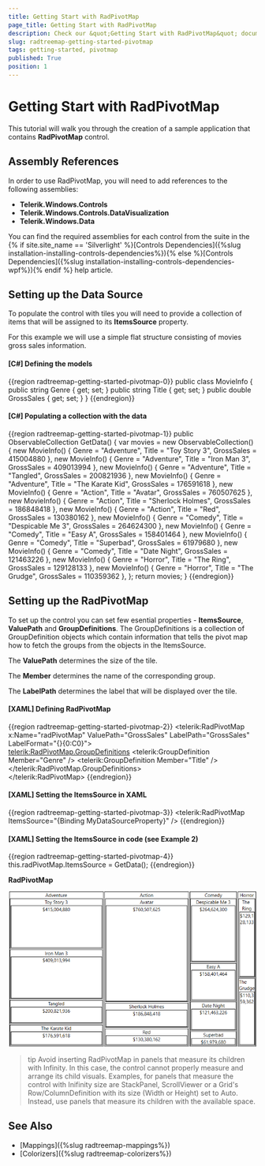 ```yaml
---
title: Getting Start with RadPivotMap
page_title: Getting Start with RadPivotMap
description: Check our &quot;Getting Start with RadPivotMap&quot; documentation article for the RadTreeMap {{ site.framework_name }} control.
slug: radtreemap-getting-started-pivotmap
tags: getting-started, pivotmap
published: True
position: 1
---
```


# Getting Start with RadPivotMap

This tutorial will walk you through the creation of a sample application that contains __RadPivotMap__ control.
			
## Assembly References

In order to use RadPivotMap, you will need to add references to the following assemblies:
* __Telerik.Windows.Controls__
* __Telerik.Windows.Controls.DataVisualization__
* __Telerik.Windows.Data__

You can find the required assemblies for each control from the suite in the {% if site.site_name == 'Silverlight' %}[Controls Dependencies]({%slug installation-installing-controls-dependencies%}){% else %}[Controls Dependencies]({%slug installation-installing-controls-dependencies-wpf%}){% endif %} help article.

## Setting up the Data Source

To populate the control with tiles you will need to provide a collection of items that will be assigned to its __ItemsSource__ property. 

For this example we will use a simple flat structure consisting of movies gross sales information.

#### __[C#] Defining the models__
{{region radtreemap-getting-started-pivotmap-0}}
	public class MovieInfo
    {
        public string Genre { get; set; }
        public string Title { get; set; }
        public double GrossSales { get; set; }
    }
{{endregion}}

#### __[C#] Populating a collection with the data__
{{region radtreemap-getting-started-pivotmap-1}}
	public ObservableCollection<MovieInfo> GetData()
	{
		var movies = new ObservableCollection<MovieInfo>()
		{
			new MovieInfo() { Genre = "Adventure", Title = "Toy Story 3", GrossSales = 415004880 },
			new MovieInfo() { Genre = "Adventure", Title = "Iron Man 3", GrossSales = 409013994 },
			new MovieInfo() { Genre = "Adventure", Title = "Tangled", GrossSales = 200821936 },
			new MovieInfo() { Genre = "Adventure", Title = "The Karate Kid", GrossSales = 176591618 },
			new MovieInfo() { Genre = "Action", Title = "Avatar", GrossSales = 760507625 },
			new MovieInfo() { Genre = "Action", Title = "Sherlock Holmes", GrossSales = 186848418 },
			new MovieInfo() { Genre = "Action", Title = "Red", GrossSales = 130380162 },
			new MovieInfo() { Genre = "Comedy", Title = "Despicable Me 3", GrossSales = 264624300 },
			new MovieInfo() { Genre = "Comedy", Title = "Easy A", GrossSales = 158401464 },
			new MovieInfo() { Genre = "Comedy", Title = "Superbad", GrossSales = 61979680 },
			new MovieInfo() { Genre = "Comedy", Title = "Date Night", GrossSales = 121463226 },
			new MovieInfo() { Genre = "Horror", Title = "The Ring", GrossSales = 129128133 },
			new MovieInfo() { Genre = "Horror", Title = "The Grudge", GrossSales = 110359362 },
		};
		return movies;
	}
{{endregion}}

## Setting up the RadPivotMap

To set up the control you can set few esential properties - __ItemsSource__, __ValuePath__ and __GroupDefinitions__. The GroupDefinitions is a collection of GroupDefinition objects which contain information that tells the pivot map how to fetch the groups from the  objects in the ItemsSource. 

The __ValuePath__ determines the size of the tile.

The __Member__ determines the name of the corresponding group.

The __LabelPath__ determines the label that will be displayed over the tile.

#### __[XAML] Defining RadPivotMap__
{{region radtreemap-getting-started-pivotmap-2}}
	<telerik:RadPivotMap x:Name="radPivotMap" 
						 ValuePath="GrossSales"
						 LabelPath="GrossSales" 
						 LabelFormat="{}{0:C0}">            
            <telerik:RadPivotMap.GroupDefinitions>
                <telerik:GroupDefinition Member="Genre" />
                <telerik:GroupDefinition Member="Title" />
            </telerik:RadPivotMap.GroupDefinitions>            
        </telerik:RadPivotMap>
{{endregion}}

#### __[XAML] Setting the ItemsSource in XAML__
{{region radtreemap-getting-started-pivotmap-3}}
	<telerik:RadPivotMap ItemsSource="{Binding MyDataSourceProperty}" />
{{endregion}}

#### __[XAML] Setting the ItemsSource in code (see Example 2)__
{{region radtreemap-getting-started-pivotmap-4}}
	this.radPivotMap.ItemsSource = GetData();
{{endregion}}

__RadPivotMap__  

![](images/radtreemap-getting-started-pivotmap-0.png)

>tip Avoid inserting RadPivotMap in panels that measure its children with Infinity. In this case, the control cannot properly measure and arrange its child visuals. Examples, for panels that measure the control with Inifinity size are StackPanel, ScrollViewer or a Grid's Row/ColumnDefinition with its size (Width or Height) set to Auto. Instead, use panels that measure its children with the available space.

## See Also  
* [Mappings]({%slug radtreemap-mappings%})
* [Colorizers]({%slug radtreemap-colorizers%})